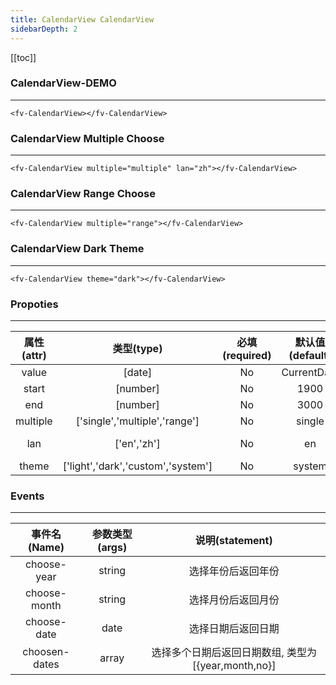 ```yaml
---
title: CalendarView CalendarView
sidebarDepth: 2
---
```


[[toc]]

### CalendarView-DEMO

---

<ClientOnly>
<fv-CalendarView>
</fv-CalendarView>
</ClientOnly>

```vue
<fv-CalendarView></fv-CalendarView>
```

### CalendarView Multiple Choose

---

<ClientOnly>
<fv-CalendarView multiple="multiple" lan="zh"></fv-CalendarView>
</ClientOnly>

```vue
<fv-CalendarView multiple="multiple" lan="zh"></fv-CalendarView>
```

### CalendarView Range Choose

---

<ClientOnly>
<fv-CalendarView multiple="range"></fv-CalendarView>
</ClientOnly>

```vue
<fv-CalendarView multiple="range"></fv-CalendarView>
```

### CalendarView Dark Theme

---

<ClientOnly>
<fv-CalendarView theme="dark"></fv-CalendarView>
</ClientOnly>

```vue
<fv-CalendarView theme="dark"></fv-CalendarView>
```

### Propoties

---

| 属性(attr) |             类型(type)             | 必填(required) | 默认值(default) |    说明(statement)     |
|:----------:|:----------------------------------:|:--------------:|:---------------:|:----------------------:|
|   value    |               [date]               |       No       |   CurrentDate   |                        |
|   start    |              [number]              |       No       |      1900       |      Minium Year.      |
|    end     |              [number]              |       No       |      3000       |      Maxium Year.      |
|  multiple  |   ['single','multiple','range']    |       No       |     single      |                        |
|    lan     |            ['en','zh']             |       No       |       en        | CalendarView language. |
|   theme    | ['light','dark','custom','system'] |       No       |     system      |                        |

### Events

---

| 事件名(Name)  | 参数类型(args) |                   说明(statement)                   |
|:-------------:|:--------------:|:---------------------------------------------------:|
|  choose-year  |     string     |                 选择年份后返回年份                  |
| choose-month  |     string     |                 选择月份后返回月份                  |
|  choose-date  |      date      |                 选择日期后返回日期                  |
| choosen-dates |     array      | 选择多个日期后返回日期数组, 类型为[{year,month,no}] |
